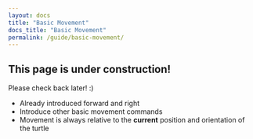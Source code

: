 ```yaml
---
layout: docs
title: "Basic Movement"
docs_title: "Basic Movement"
permalink: /guide/basic-movement/
---
```


## This page is under construction!

Please check back later! :)

- Already introduced forward and right
- Introduce other basic movement commands
- Movement is always relative to the **current** position and orientation of the turtle
